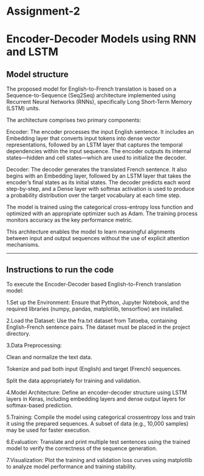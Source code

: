# Assignment-2
<h1>Encoder-Decoder Models using RNN and LSTM</h1>
<h2>Model structure </h2>
<p>
The proposed model for English-to-French translation is based on a Sequence-to-Sequence (Seq2Seq) architecture implemented using Recurrent Neural Networks (RNNs), specifically Long Short-Term Memory (LSTM) units.

The architecture comprises two primary components:

Encoder:
The encoder processes the input English sentence. It includes an Embedding layer that converts input tokens into dense vector representations, followed by an LSTM layer that captures the temporal dependencies within the input sequence. The encoder outputs its internal states—hidden and cell states—which are used to initialize the decoder.

Decoder:
The decoder generates the translated French sentence. It also begins with an Embedding layer, followed by an LSTM layer that takes the encoder’s final states as its initial states. The decoder predicts each word step-by-step, and a Dense layer with softmax activation is used to produce a probability distribution over the target vocabulary at each time step.

The model is trained using the categorical cross-entropy loss function and optimized with an appropriate optimizer such as Adam. The training process monitors accuracy as the key performance metric.

This architecture enables the model to learn meaningful alignments between input and output sequences without the use of explicit attention mechanisms.
</p>
<hr>
<h2>Instructions to run the code </h2>
<p>
  To execute the Encoder-Decoder based English-to-French translation model:

1.Set up the Environment:
Ensure that Python, Jupyter Notebook, and the required libraries (numpy, pandas, matplotlib, tensorflow) are installed.

2.Load the Dataset:
Use the fra.txt dataset from Tatoeba, containing English-French sentence pairs. The dataset must be placed in the project directory.

3.Data Preprocessing:

Clean and normalize the text data.

Tokenize and pad both input (English) and target (French) sequences.

Split the data appropriately for training and validation.

4.Model Architecture:
Define an encoder-decoder structure using LSTM layers in Keras, including embedding layers and dense output layers for softmax-based prediction.

5.Training:
Compile the model using categorical crossentropy loss and train it using the prepared sequences. A subset of data (e.g., 10,000 samples) may be used for faster execution.

6.Evaluation:
Translate and print multiple test sentences using the trained model to verify the correctness of the sequence generation.

7.Visualization:
Plot the training and validation loss curves using matplotlib to analyze model performance and training stability.
</p>

